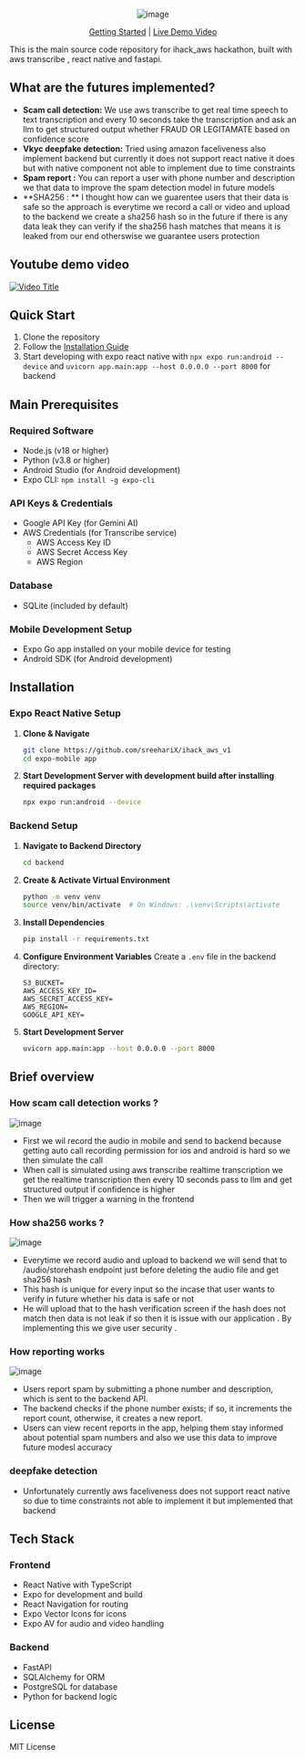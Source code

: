 <div align="center">
  

![image](https://github.com/user-attachments/assets/d56d262e-6222-4fcf-809b-339456732869)


[Getting Started] | [Live Demo Video]
</div>

This is the main source code repository for ihack_aws hackathon, built with aws transcribe , react native and fastapi.

## What are the futures implemented?

- **Scam call detection:** We use aws transcribe to get real time speech to text transcription and every 10 seconds take the transcription and ask an llm to get structured output whether FRAUD OR LEGITAMATE based on confidence score
- **Vkyc deepfake detection:** Tried using amazon faceliveness also implement backend but currently it does not support react native it does but with native component not able to implement due to time constraints
- **Spam report :** You can report a user with phone number and description we that data to improve the spam detection model in future models
- **SHA256 : **  I thought how can we guarentee users that their data is safe so the approach is everytime we record a call or video and upload to the backend we create a sha256 hash so in the future if there is any data leak they can verify if the sha256 hash matches that means it is leaked from our end otherswise we guarantee users protection 



## Youtube demo video 

[![Video Title](https://img.youtube.com/vi/nGDS7qykMOw/maxresdefault.jpg)](https://www.youtube.com/watch?v=nGDS7qykMOw)

## Quick Start

1. Clone the repository
2. Follow the [Installation Guide](#installation)
3. Start developing with expo react native with `npx expo run:android --device`  and `uvicorn app.main:app --host 0.0.0.0 --port 8000` for backend

## Main Prerequisites 

### Required Software
- Node.js (v18 or higher)
- Python (v3.8 or higher)
- Android Studio (for Android development)
- Expo CLI: `npm install -g expo-cli`

### API Keys & Credentials
- Google API Key (for Gemini AI)
- AWS Credentials (for Transcribe service)
  - AWS Access Key ID
  - AWS Secret Access Key
  - AWS Region

### Database
- SQLite (included by default)

### Mobile Development Setup
- Expo Go app installed on your mobile device for testing
- Android SDK (for Android development)



## Installation
### Expo React Native Setup

1. **Clone & Navigate**
   ```bash
   git clone https://github.com/sreehariX/ihack_aws_v1
   cd expo-mobile app
   ```

4. **Start Development Server with development build after installing required packages**
   ```bash
   npx expo run:android --device
   ```

### Backend Setup

1. **Navigate to Backend Directory**
   ```bash
   cd backend
   ```

2. **Create & Activate Virtual Environment**
   ```bash
   python -m venv venv
   source venv/bin/activate  # On Windows: .\venv\Scripts\activate
   ```

3. **Install Dependencies**
   ```bash
   pip install -r requirements.txt
   ```

4. **Configure Environment Variables**
   Create a `.env` file in the backend directory:
   ```env
   S3_BUCKET=
   AWS_ACCESS_KEY_ID=
   AWS_SECRET_ACCESS_KEY=
   AWS_REGION=
   GOOGLE_API_KEY=
   ```

5. **Start Development Server**
   ```bash
   uvicorn app.main:app --host 0.0.0.0 --port 8000
   ```

## Brief overview

### How scam call detection works ?

![image](https://github.com/user-attachments/assets/74d4c8c7-9063-427c-a5ca-ceffe66e583c)
- First we wil record the audio in mobile and send to backend because getting auto call recording permission for ios and android is hard so we then simulate the call
- When call is simulated using aws transcribe realtime transcription we get the realtime transcription then every 10 seconds pass to llm and get structured output if confidence is higher
- Then we will trigger a warning in the frontend


### How sha256 works ?
![image](https://github.com/user-attachments/assets/8e1855d8-80ed-40c1-9e83-bf4baf2028d2)

- Everytime we record audio and upload to backend we will send that to /audio/storehash endpoint just before deleting the audio file and get sha256 hash
- This hash is unique for every input so the incase that user wants to verify in future whether his data is safe or not 
- He will upload that to the hash verification screen if the hash does not match then data is not leak if so then it is issue with our application . By implementing this we give user security .

### How reporting works 
![image](https://github.com/user-attachments/assets/625b7bfa-bd49-450e-9f78-c2de6f25d6b3)

- Users report spam by submitting a phone number and description, which is sent to the backend API.
- The backend checks if the phone number exists; if so, it increments the report count, otherwise, it creates a new report.
- Users can view recent reports in the app, helping them stay informed about potential spam numbers and also we use this data to improve future modesl accuracy


### deepfake detection
- Unfortunately currently aws faceliveness does not support react native so due to time constraints not able to implement it but implemented that backend 

## Tech Stack

### Frontend
- React Native with TypeScript
- Expo for development and build
- React Navigation for routing
- Expo Vector Icons for icons
- Expo AV for audio and video handling

### Backend
- FastAPI
- SQLAlchemy for ORM
- PostgreSQL for database
- Python for backend logic

## License

MIT License


[Getting Started]: #quick-start
[Live Demo Video]: https://youtu.be/nGDS7qykMOw?si=MvoYWrMPMh0bMV12
